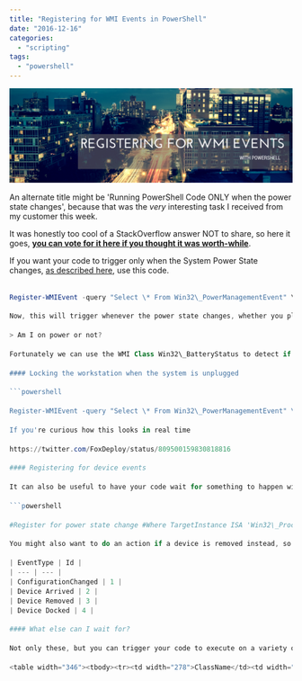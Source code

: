 ```yaml
---
title: "Registering for WMI Events in PowerShell"
date: "2016-12-16"
categories: 
  - "scripting"
tags: 
  - "powershell"
---
```


![registering-for-wmi-events](images/registering-for-wmi-events.png)

An alternate title might be 'Running PowerShell Code ONLY when the power state changes', because that was the _very_ interesting task I received from my customer this week.

It was honestly too cool of a StackOverflow answer NOT to share, so here it goes, **[you can vote for it here if you thought it was worth-while](http://superuser.com/questions/121045/is-there-a-way-to-execute-a-program-on-power-events/1156961#1156961)**.

If you want your code to trigger only when the System Power State changes, [as described here](https://msdn.microsoft.com/en-us/library/windows/desktop/aa373223(v=vs.85).aspx), use this code.

```powershell

Register-WMIEvent -query "Select \* From Win32\_PowerManagementEvent" \` -sourceIdentifier "Power" \` -action { #YourCodeHere } \[/code\]

Now, this will trigger whenever the power state changes, whether you plug the device in, OR unplug it. So you might further want to stop and pause to ask the question:

> Am I on power or not?

Fortunately we can use the WMI Class Win32\_BatteryStatus to detect if we're charging or not, so here's the full construct that I use to ONLY run an operation when a power event changes, and then only if I'm no longer on Power.

#### Locking the workstation when the system is unplugged

```powershell

Register-WMIEvent -query "Select \* From Win32\_PowerManagementEvent" \` -sourceIdentifier "Power" \` -action { if (\[BOOL\](Get-WmiObject -Class BatteryStatus -Namespace root\\wmi).PowerOnLine ){ #Device is plugged in now, do this action write-host "Power on!" } else{ #Device is NOT plugged in now, do this action write-host "Now on battery, locking..." \[NativeMethods\]::LockWorkStation() } \[/code\]

If you're curious how this looks in real time

https://twitter.com/FoxDeploy/status/809500159830818816

#### Registering for device events

It can also be useful to have your code wait for something to happen with devices, such as running an action when a device is added or removed. To do this, use this code.

```powershell

#Register for power state change #Where TargetInstance ISA 'Win32\_Process'" Register-WMIEvent -query "Select \* From Win32\_DeviceChangeEvent where EventType = '2'" \` -sourceIdentifier "Power" \` -action {#Do Something when a device is added Write-host "Device added at $(Get-date)" } \[/code\]

You might also want to do an action if a device is removed instead, so use this table to choose which event is right for you. [Read more about it here.](https://msdn.microsoft.com/en-us/library/aa394124(v=vs.85).aspx)

| EventType | Id |
| --- | --- |
| ConfigurationChanged | 1 |
| Device Arrived | 2 |
| Device Removed | 3 |
| Device Docked | 4 |

#### What else can I wait for?

Not only these, but you can trigger your code to execute on a variety of useful WMI Events, all of which can be seen in this image below!

<table width="346"><tbody><tr><td width="278">ClassName</td><td width="68">Triggers when</td></tr><tr><td><a href="https://msdn.microsoft.com/en-us/library/aa394124(v=vs.85).aspx">Win32_DeviceChangeEvent&nbsp;</a></td><td>A device is installed, removed, or deleted, or the system is docked</td></tr><tr><td><a href="https://msdn.microsoft.com/en-us/library/aa394516(v=vs.85).aspx">Win32_VolumeChangeEvent</a></td><td>Something happens to your disk drives</td></tr><tr><td><a href="https://msdn.microsoft.com/en-us/library/aa394362(v=vs.85).aspx">Win32_PowerManagementEvent</a></td><td>Your device is plugged, unplugged or docked</td></tr><tr><td>Win32_ComputerSystemEvent</td><td>Something major happens to the system</td></tr><tr><td><a href="https://msdn.microsoft.com/en-us/library/aa394101(v=vs.85).aspx">Win32_ComputerShutdownEvent</a></td><td>The system is shutting down!</td></tr><tr><td><a href="https://msdn.microsoft.com/en-us/library/aa393039(v=vs.85).aspx">RegistryEvent</a></td><td>Anythign happens to the registry</td></tr><tr><td><a href="https://msdn.microsoft.com/en-us/library/aa393040(v=vs.85).aspx">RegistryKeyChangeEvent</a></td><td>A reg key you specify is changed</td></tr><tr><td><a href="https://msdn.microsoft.com/en-us/library/aa393042(v=vs.85).aspx">RegistryValueChangeEvent</a></td><td>A reg value you specify is changed</td></tr></tbody></table>
